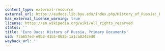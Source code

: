 ```yaml
---
content_type: external-resource
external_url: https://eudocs.lib.byu.edu/index.php/History_of_Russia:_Primary_Documents
has_external_license_warning: true
license: https://en.wikipedia.org/wiki/All_rights_reserved
status: ''
title: 'Euro Docs: History of Russia, Primary Documents'
uid: 73a657ed-e9b3-41b5-862b-1a1ca8242ed0
wayback_url: ''
---
```

